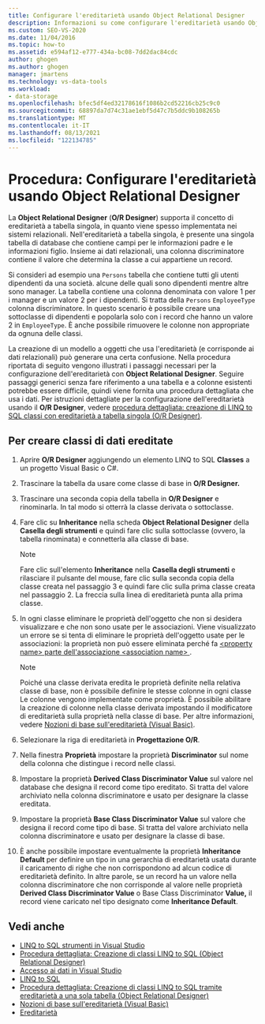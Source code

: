 ```yaml
---
title: Configurare l'ereditarietà usando Object Relational Designer
description: Informazioni su come configurare l'ereditarietà usando Object Relational Designer (O/R Designer), che supporta l'ereditarietà a tabella singola. Sono state create classi di dati ereditate.
ms.custom: SEO-VS-2020
ms.date: 11/04/2016
ms.topic: how-to
ms.assetid: e594af12-e777-434a-bc08-7dd2dac84cdc
author: ghogen
ms.author: ghogen
manager: jmartens
ms.technology: vs-data-tools
ms.workload:
- data-storage
ms.openlocfilehash: bfec5df4ed32178616f1086b2cd52216cb25c9c0
ms.sourcegitcommit: 68897da7d74c31ae1ebf5d47c7b5ddc9b108265b
ms.translationtype: MT
ms.contentlocale: it-IT
ms.lasthandoff: 08/13/2021
ms.locfileid: "122134785"
---
```

# <a name="how-to-configure-inheritance-by-using-the-or-designer"></a>Procedura: Configurare l'ereditarietà usando Object Relational Designer
La **Object Relational Designer** (**O/R Designer**) supporta il concetto di ereditarietà a tabella singola, in quanto viene spesso implementata nei sistemi relazionali. Nell'ereditarietà a tabella singola, è presente una singola tabella di database che contiene campi per le informazioni padre e le informazioni figlio. Insieme ai dati relazionali, una colonna discriminatore contiene il valore che determina la classe a cui appartiene un record.

Si consideri ad esempio una `Persons` tabella che contiene tutti gli utenti dipendenti da una società. alcune delle quali sono dipendenti mentre altre sono manager. La tabella contiene una colonna denominata con valore 1 per i manager e un valore 2 per i dipendenti. Si tratta della `Persons` `EmployeeType` colonna discriminatore. In questo scenario è possibile creare una sottoclasse di dipendenti e popolarla solo con i record che hanno un valore 2 in `EmployeeType`. È anche possibile rimuovere le colonne non appropriate da ognuna delle classi.

La creazione di un modello a oggetti che usa l'ereditarietà (e corrisponde ai dati relazionali) può generare una certa confusione. Nella procedura riportata di seguito vengono illustrati i passaggi necessari per la configurazione dell'ereditarietà con **Object Relational Designer**. Seguire passaggi generici senza fare riferimento a una tabella e a colonne esistenti potrebbe essere difficile, quindi viene fornita una procedura dettagliata che usa i dati. Per istruzioni dettagliate per la configurazione dell'ereditarietà usando il **O/R Designer**, vedere [procedura dettagliata: creazione di LINQ to SQL classi con ereditarietà a tabella singola (O/R Designer)](../data-tools/walkthrough-creating-linq-to-sql-classes-by-using-single-table-inheritance-o-r-designer.md).

## <a name="to-create-inherited-data-classes"></a>Per creare classi di dati ereditate

1. Aprire **O/R Designer** aggiungendo un elemento LINQ to SQL **Classes** a un progetto Visual Basic o C#.

2. Trascinare la tabella da usare come classe di base in **O/R Designer.**

3. Trascinare una seconda copia della tabella in **O/R Designer** e rinominarla. In tal modo si otterrà la classe derivata o sottoclasse.

4. Fare clic su **Inheritance** nella scheda **Object Relational Designer** della **Casella degli strumenti** e quindi fare clic sulla sottoclasse (ovvero, la tabella rinominata) e connetterla alla classe di base.

    > [!NOTE]
    > Fare clic sull'elemento **Inheritance** nella **Casella degli strumenti** e rilasciare il pulsante del mouse, fare clic sulla seconda copia della classe creata nel passaggio 3 e quindi fare clic sulla prima classe creata nel passaggio 2. La freccia sulla linea di ereditarietà punta alla prima classe.

5. In ogni classe eliminare le proprietà dell'oggetto che non si desidera visualizzare e che non sono usate per le associazioni. Viene visualizzato un errore se si tenta di eliminare le proprietà dell'oggetto usate per le associazioni: la proprietà non può essere eliminata perché fa [ \<property name> parte dell'associazione \<association name> ](../data-tools/the-property-property-name-cannot-be-deleted-because-it-is-participating-in-the-association-association-name.md).

    > [!NOTE]
    > Poiché una classe derivata eredita le proprietà definite nella relativa classe di base, non è possibile definire le stesse colonne in ogni classe Le colonne vengono implementate come proprietà. È possibile abilitare la creazione di colonne nella classe derivata impostando il modificatore di ereditarietà sulla proprietà nella classe di base. Per altre informazioni, vedere [Nozioni di base sull'ereditarietà (Visual Basic)](/dotnet/visual-basic/programming-guide/language-features/objects-and-classes/inheritance-basics).

6. Selezionare la riga di ereditarietà in **Progettazione O/R**.

7. Nella finestra **Proprietà** impostare la proprietà **Discriminator** sul nome della colonna che distingue i record nelle classi.

8. Impostare la proprietà **Derived Class Discriminator Value** sul valore nel database che designa il record come tipo ereditato. Si tratta del valore archiviato nella colonna discriminatore e usato per designare la classe ereditata.

9. Impostare la proprietà **Base Class Discriminator Value** sul valore che designa il record come tipo di base. Si tratta del valore archiviato nella colonna discriminatore e usato per designare la classe di base.

10. È anche possibile impostare eventualmente la proprietà **Inheritance Default** per definire un tipo in una gerarchia di ereditarietà usata durante il caricamento di righe che non corrispondono ad alcun codice di ereditarietà definito. In altre parole, se un record ha un valore nella colonna discriminatore che non corrisponde al valore nelle proprietà **Derived Class Discriminator Value** o Base Class Discriminator **Value,** il record viene caricato nel tipo designato come **Inheritance Default**.

## <a name="see-also"></a>Vedi anche

- [LINQ to SQL strumenti in Visual Studio](../data-tools/linq-to-sql-tools-in-visual-studio2.md)
- [Procedura dettagliata: Creazione di classi LINQ to SQL (Object Relational Designer)](how-to-create-linq-to-sql-classes-mapped-to-tables-and-views-o-r-designer.md)
- [Accesso ai dati in Visual Studio](../data-tools/accessing-data-in-visual-studio.md)
- [LINQ to SQL](/dotnet/framework/data/adonet/sql/linq/index)
- [Procedura dettagliata: Creazione di classi LINQ to SQL tramite ereditarietà a una sola tabella (Object Relational Designer)](../data-tools/walkthrough-creating-linq-to-sql-classes-by-using-single-table-inheritance-o-r-designer.md)
- [Nozioni di base sull'ereditarietà (Visual Basic)](/dotnet/visual-basic/programming-guide/language-features/objects-and-classes/inheritance-basics)
- [Ereditarietà](/dotnet/csharp/programming-guide/classes-and-structs/inheritance)

